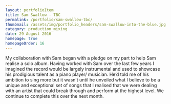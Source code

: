 ```yaml
---
layout: portfolioItem
title: Sam Swallow - TBC
permalink: /portfolio/sam-swallow-tbc/
thumbnail: /assets/img/portfolio_headers/sam-swallow-into-the-blue.jpg
category: production_mixing
date: 29 August 2016
homepage: true
homepageOrder: 16
---
```


My collaboration with Sam began with a pledge on my part to help Sam realise a solo album. Having worked with Sam over the last few years I imagined the record would be largely instrumental and used to showcase his prodigious talent as a piano player/ musician. He’d told me of his ambition to sing more but it wasn’t until he unveiled what I believe to be a unique and exceptional set of songs that I realised that we were dealing with an artist that could break through and perform at the highest level. We continue to complete this over the next month.